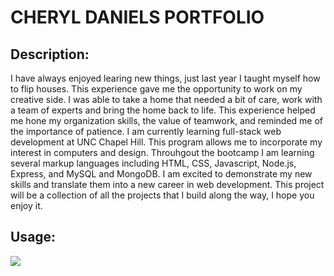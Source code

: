 # CHERYL DANIELS PORTFOLIO

<!-- ![License: GPL](https://img.shields.io/badge/License-GPL-brightgreen) -->

## Description: 
I have always enjoyed learing new things, just last year I taught myself how to flip houses. This experience gave me the opportunity to work on my creative side. I was able to take a home that needed a bit of care, work with a team of experts and bring the home back to life. This experience helped me hone my organization skills, the value of teamwork, and reminded me of the importance of patience.
I am currently learning full-stack web development at UNC Chapel Hill. This program allows me to incorporate my interest in computers and design.  Throuhgout the bootcamp I am learning several markup languages including HTML, CSS, Javascript, Node.js, Express, and MySQL and MongoDB. I am excited to demonstrate my new skills and translate them into a new career in web development. This project will be a collection of all the projects that I build along the way, I hope you enjoy it. 

## Usage:

![](deployed-portfolio)
